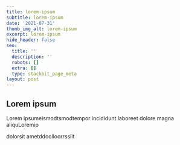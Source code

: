 ```yaml
---
title: lorem-ipsum
subtitle: lorem-ipsum
date: '2021-07-31'
thumb_img_alt: lorem-ipsum
excerpt: lorem-ipsum
hide_header: false
seo:
  title: ''
  description: ''
  robots: []
  extra: []
  type: stackbit_page_meta
layout: post
---
```

## Lorem ipsum

Lorem ipsumeismodtsmodtempor incididunt laboreet dolore magna aliquLoremip

dolorsit ametddoolloorrssiit
